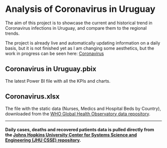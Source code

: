 # Analysis of Coronavirus in Uruguay

The aim of this project is to showcase the current and historical trend in Coronavirus infections in Uruguay, and compare them to the regional trends.

The project is already live and automatically updating information on a daily basis, but it is not finished yet as I am changing some aesthetics, but the work in progress can be seen here: <a href="https://bit.ly/32n1FHG" target="_blank">Coronavirus</a>


## Coronavirus in Uruguay.pbix

The latest Power BI file with all the KPIs and charts.


## Coronavirus.xlsx

The file with the static data (Nurses, Medics and Hospital Beds by Country), downloaded from the [WHO Global Health Observatory data repository](https://apps.who.int/gho/data/node.home).


---



#### Daily cases, deaths and recovered patients data is pulled directly from the [Johns Hopkins University Center for Systems Science and Engineering (JHU CSSE) repository](https://github.com/CSSEGISandData/COVID-19).



